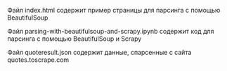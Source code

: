 Файл index.html содержит пример страницы для парсинга с помощью BeautifulSoup

Файл parsing-with-beautifulsoup-and-scrapy.ipynb содержит код для парсинга с помощью BeautifulSoup и Scrapy

Файл quoteresult.json содержит данные, спарсенные с сайта quotes.toscrape.com
